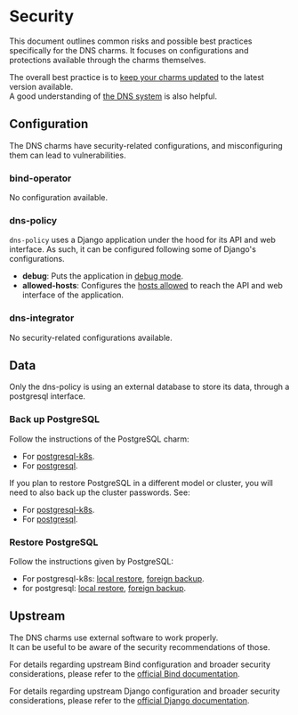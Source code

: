 # Security

This document outlines common risks and possible best practices specifically for the DNS charms. It
focuses on configurations and protections available through the charms themselves.

The overall best practice is to [keep your charms updated](https://documentation.ubuntu.com/juju/3.6/reference/juju-cli/list-of-juju-cli-commands/refresh/) to the latest version available.  
A good understanding of [the DNS system](https://bind9.readthedocs.io/en/stable/chapter1.html) is also helpful.

## Configuration

The DNS charms have security-related configurations, and misconfiguring them can lead to vulnerabilities.  

### bind-operator

No configuration available.

### dns-policy

`dns-policy` uses a Django application under the hood for its API and web interface. As such, it can be configured following
some of Django's configurations.  
- **debug**: Puts the application in [debug mode](https://docs.djangoproject.com/en/stable/ref/settings/#std-setting-DEBUG).
- **allowed-hosts**: Configures the [hosts allowed](https://docs.djangoproject.com/en/stable/ref/settings/#std-setting-ALLOWED_HOSTS) to reach the API and web interface of the application.

### dns-integrator

No security-related configurations available.

## Data

Only the dns-policy is using an external database to store its data, through a postgresql interface.

### Back up PostgreSQL

Follow the instructions of the PostgreSQL charm:
 - For [postgresql-k8s](https://charmhub.io/postgresql-k8s/docs/h-create-backup).
 - For [postgresql](https://charmhub.io/postgresql/docs/h-create-backup).

If you plan to restore PostgreSQL in a different model or cluster, you will need
to also back up the cluster passwords. See:
 - For [postgresql-k8s](https://charmhub.io/postgresql-k8s/docs/h-migrate-cluster).
 - For [postgresql](https://charmhub.io/postgresql/docs/h-migrate-cluster).

### Restore PostgreSQL

Follow the instructions given by PostgreSQL:
 - For postgresql-k8s: [local restore](https://charmhub.io/postgresql/docs/h-restore-backup), [foreign backup](https://charmhub.io/postgresql/docs/h-migrate-cluster).
 - for postgresql: [local restore](https://charmhub.io/postgresql/docs/h-restore-backup), [foreign backup](https://charmhub.io/postgresql/docs/h-migrate-cluster).

## Upstream

The DNS charms use external software to work properly.  
It can be useful to be aware of the security recommendations of those.

For details regarding upstream Bind configuration and broader security considerations, please
refer to the [official Bind documentation](https://bind9.readthedocs.io/en/stable/chapter7.html).

For details regarding upstream Django configuration and broader security considerations, please
refer to the [official Django documentation](https://docs.djangoproject.com/en/stable/topics/security/).
